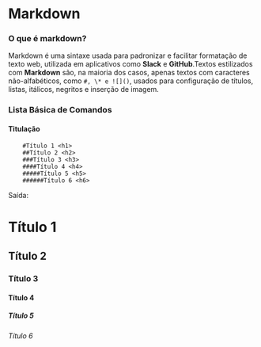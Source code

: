 # Markdown

### O que é markdown?
Markdown é uma sintaxe usada para padronizar e facilitar formatação de texto web, utilizada em aplicativos como __Slack__ e __GitHub__.Textos estilizados com **Markdown** são, na maioria dos casos, apenas textos com caracteres não-alfabéticos, como `#, \* e ![]()`, usados para configuração de títulos, listas, itálicos, negritos e inserção de imagem.

### Lista Básica de Comandos

#### Titulação
~~~ 
    #Título 1 <h1>
    ##Título 2 <h2>
    ###Título 3 <h3>
    ####Título 4 <h4>
    #####Título 5 <h5>
    ######Título 6 <h6>
~~~
Saída: 

# Título 1
## Título 2
### Título 3
#### Título 4
##### Título 5
###### Título 6

#### 
